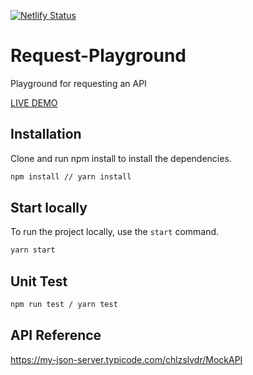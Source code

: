[![Netlify Status](https://api.netlify.com/api/v1/badges/e8c1b393-73da-4883-aef3-9e87eae93918/deploy-status)](https://app.netlify.com/sites/request-playground/deploys)

# Request-Playground

Playground for requesting an API

[LIVE DEMO](https://request-playground.netlify.app)

## Installation

Clone and run npm install to install the dependencies.

```bash
npm install // yarn install
```

## Start locally

To run the project locally, use the `start` command.

```bash
yarn start
```

## Unit Test

```bash
npm run test / yarn test
```

## API Reference

https://my-json-server.typicode.com/chlzslvdr/MockAPI

